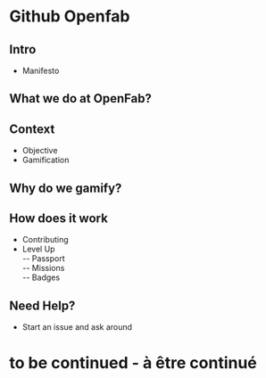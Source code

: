 # Github Openfab

## Intro
- Manifesto 

## What we do at OpenFab?
## Context
- Objective
- Gamification

## Why do we gamify?

## How does it work
- Contributing  
- Level Up  
-- Passport   
-- Missions   
-- Badges  

## Need Help? 
- Start an issue and ask around


# to be continued - à être continué 
